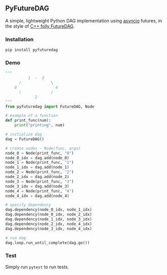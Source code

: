 ## PyFutureDAG

A simple, lightweight Python DAG implementation using [asyncio](https://docs.python.org/3/library/asyncio.html) futures, in the style of [C++ folly FutureDAG](https://github.com/facebook/folly/blob/main/folly/experimental/FutureDAG.h).

### Installation
```
pip install pyfuturedag
```

### Demo
```python
"""
          1  -  3
      /             \
    0                 4
      \             /
             2
"""
from pyfuturedag import FutureDAG, Node

# example of a function
def print_func(num):
    print("printing", num)

# initialize dag
dag = FutureDAG()

# create nodes - Node(func, args)
node_0 = Node(print_func, "0")
node_0_idx = dag.add(node_0)
node_1 = Node(print_func, "1")
node_1_idx = dag.add(node_1)
node_2 = Node(print_func, "2")
node_2_idx = dag.add(node_2)
node_3 = Node(print_func, "3")
node_3_idx = dag.add(node_3)
node_4 = Node(print_func, "4")
node_4_idx = dag.add(node_4)

# specify dependency
dag.dependency(node_0_idx, node_1_idx)
dag.dependency(node_0_idx, node_2_idx)
dag.dependency(node_1_idx, node_3_idx)
dag.dependency(node_2_idx, node_4_idx)
dag.dependency(node_3_idx, node_4_idx)

# run dag
dag.loop.run_until_complete(dag.go())
```

### Test
Simply run `pytest` to run tests.